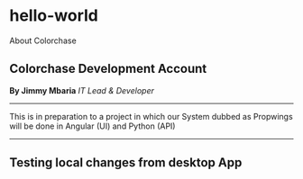# hello-world
About Colorchase
## Colorchase Development Account
**By Jimmy Mbaria**
*IT Lead & Developer*

-----------------------

This is in preparation to a project in which our System dubbed as Propwings will be done in Angular (UI) and Python (API)


------------------------

## Testing local changes from desktop App

